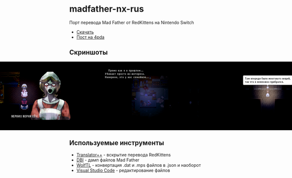 # madfather-nx-rus
Порт перевода Mad Father от RedKittens на Nintendo Switch

* [Скачать](https://github.com/qnezor/madfather-nx-rus/releases/latest/download/madfather-nx-rus.zip)
* [Пост на 4pda](https://4pda.to/forum/index.php?showtopic=937297&view=findpost&p=134920649)

## Скриншоты
<div style="display: flex; justify-content: center;">
    <img src=".files/1.jpg" style="width: 400px;">
    <img src=".files/2.jpg" style="width: 400px;">
    <img src=".files/3.jpg" style="width: 400px;">
    <img src=".files/4.jpg" style="width: 400px;">
    <img src=".files/5.jpg" style="width: 400px;">
</div>

## Используемые инструменты
* [Translator++](https://dreamsavior.net/translator-plusplus/) - вскрытие перевода RedKittens
* [DBI](https://github.com/rashevskyv/dbi) - дамп файлов Mad Father
* [WolfTL](https://github.com/Sinflower/WolfTL) - конвертация .dat и .mps файлов в .json и наоборот
* [Visual Studio Code](https://code.visualstudio.com/) - редактирование файлов
